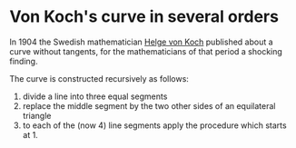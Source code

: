 # Von Koch's curve in several orders

In 1904 the Swedish mathematician [Helge von Koch](https://mathshistory.st-andrews.ac.uk/Biographies/Koch/) published about a curve without tangents,
for the mathematicians of that period a shocking finding.

The curve is constructed recursively as follows: 
1. divide a line into three equal segments
2. replace the middle segment by the two other sides of an equilateral triangle
3. to each of the (now 4) line segments apply the procedure which starts at 1.
